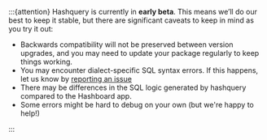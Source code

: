 :::{attention}
Hashquery is currently in **early beta**. This means we’ll do our best to
keep it stable, but there are significant caveats to keep in mind as you
try it out:

- Backwards compatibility will not be preserved between version upgrades,
  and you may need to update your package regularly to keep things working.
- You may encounter dialect-specific SQL syntax errors. If this happens,
  let us know by [reporting an issue](/project_info/feedback.md)
- There may be differences in the SQL logic generated by hashquery compared
  to the Hashboard app.
- Some errors might be hard to debug on your own (but we're happy to help!)

:::
